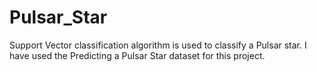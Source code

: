 # Pulsar_Star
Support Vector classification algorithm is used to classify a Pulsar star. I have used the Predicting a Pulsar Star dataset for this project. 

